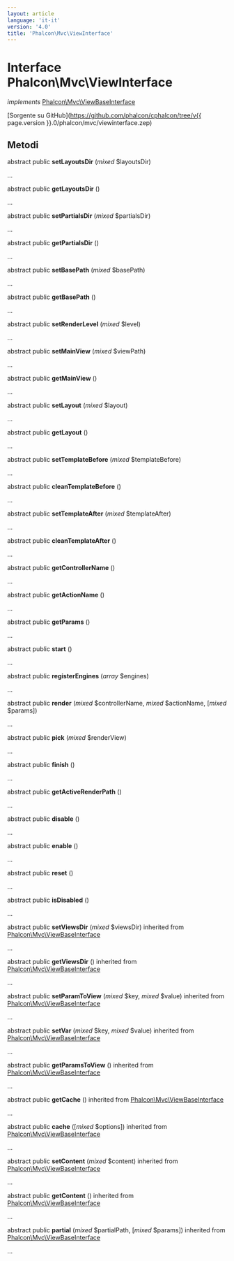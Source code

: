 ```yaml
---
layout: article
language: 'it-it'
version: '4.0'
title: 'Phalcon\Mvc\ViewInterface'
---
```

# Interface **Phalcon\Mvc\ViewInterface**

*implements* [Phalcon\Mvc\ViewBaseInterface](Phalcon_Mvc_ViewBaseInterface)

[Sorgente su GitHub](https://github.com/phalcon/cphalcon/tree/v{{ page.version }}.0/phalcon/mvc/viewinterface.zep)

## Metodi

abstract public **setLayoutsDir** (*mixed* $layoutsDir)

...

abstract public **getLayoutsDir** ()

...

abstract public **setPartialsDir** (*mixed* $partialsDir)

...

abstract public **getPartialsDir** ()

...

abstract public **setBasePath** (*mixed* $basePath)

...

abstract public **getBasePath** ()

...

abstract public **setRenderLevel** (*mixed* $level)

...

abstract public **setMainView** (*mixed* $viewPath)

...

abstract public **getMainView** ()

...

abstract public **setLayout** (*mixed* $layout)

...

abstract public **getLayout** ()

...

abstract public **setTemplateBefore** (*mixed* $templateBefore)

...

abstract public **cleanTemplateBefore** ()

...

abstract public **setTemplateAfter** (*mixed* $templateAfter)

...

abstract public **cleanTemplateAfter** ()

...

abstract public **getControllerName** ()

...

abstract public **getActionName** ()

...

abstract public **getParams** ()

...

abstract public **start** ()

...

abstract public **registerEngines** (*array* $engines)

...

abstract public **render** (*mixed* $controllerName, *mixed* $actionName, [*mixed* $params])

...

abstract public **pick** (*mixed* $renderView)

...

abstract public **finish** ()

...

abstract public **getActiveRenderPath** ()

...

abstract public **disable** ()

...

abstract public **enable** ()

...

abstract public **reset** ()

...

abstract public **isDisabled** ()

...

abstract public **setViewsDir** (*mixed* $viewsDir) inherited from [Phalcon\Mvc\ViewBaseInterface](Phalcon_Mvc_ViewBaseInterface)

...

abstract public **getViewsDir** () inherited from [Phalcon\Mvc\ViewBaseInterface](Phalcon_Mvc_ViewBaseInterface)

...

abstract public **setParamToView** (*mixed* $key, *mixed* $value) inherited from [Phalcon\Mvc\ViewBaseInterface](Phalcon_Mvc_ViewBaseInterface)

...

abstract public **setVar** (*mixed* $key, *mixed* $value) inherited from [Phalcon\Mvc\ViewBaseInterface](Phalcon_Mvc_ViewBaseInterface)

...

abstract public **getParamsToView** () inherited from [Phalcon\Mvc\ViewBaseInterface](Phalcon_Mvc_ViewBaseInterface)

...

abstract public **getCache** () inherited from [Phalcon\Mvc\ViewBaseInterface](Phalcon_Mvc_ViewBaseInterface)

...

abstract public **cache** ([*mixed* $options]) inherited from [Phalcon\Mvc\ViewBaseInterface](Phalcon_Mvc_ViewBaseInterface)

...

abstract public **setContent** (*mixed* $content) inherited from [Phalcon\Mvc\ViewBaseInterface](Phalcon_Mvc_ViewBaseInterface)

...

abstract public **getContent** () inherited from [Phalcon\Mvc\ViewBaseInterface](Phalcon_Mvc_ViewBaseInterface)

...

abstract public **partial** (*mixed* $partialPath, [*mixed* $params]) inherited from [Phalcon\Mvc\ViewBaseInterface](Phalcon_Mvc_ViewBaseInterface)

...